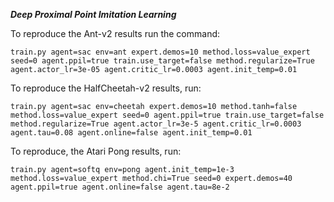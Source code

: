 ***Deep Proximal Point Imitation Learning***

To reproduce the Ant-v2 results run the command:

```
train.py agent=sac env=ant expert.demos=10 method.loss=value_expert seed=0 agent.ppil=true train.use_target=false method.regularize=True agent.actor_lr=3e-05 agent.critic_lr=0.0003 agent.init_temp=0.01
```


To reproduce the HalfCheetah-v2 results, run:


```
train.py agent=sac env=cheetah expert.demos=10 method.tanh=false method.loss=value_expert seed=0 agent.ppil=true train.use_target=false method.regularize=True agent.actor_lr=3e-5 agent.critic_lr=0.0003 agent.tau=0.08 agent.online=false agent.init_temp=0.01
```

To reproduce, the Atari Pong results, run:

```
train.py agent=softq env=pong agent.init_temp=1e-3 method.loss=value_expert method.chi=True seed=0 expert.demos=40 agent.ppil=true agent.online=false agent.tau=8e-2
```
